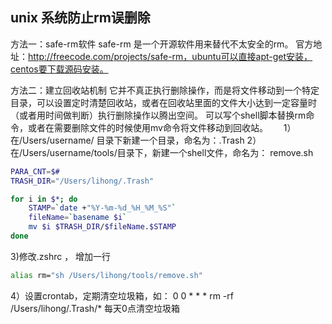 ## unix 系统防止rm误删除

方法一：safe-rm软件
safe-rm 是一个开源软件用来替代不太安全的rm。
官方地址：http://freecode.com/projects/safe-rm，ubuntu可以直接apt-get安装，centos要下载源码安装。

方法二：建立回收站机制
它并不真正执行删除操作，而是将文件移动到一个特定目录，可以设置定时清楚回收站，或者在回收站里面的文件大小达到一定容量时（或者用时间做判断）执行删除操作以腾出空间。
可以写个shell脚本替换rm命令，或者在需要删除文件的时候使用mv命令将文件移动到回收站。　　
1） 在/Users/username/ 目录下新建一个目录，命名为：.Trash
2）在/Users/username/tools/目录下，新建一个shell文件，命名为： remove.sh
```bash
PARA_CNT=$#
TRASH_DIR="/Users/lihong/.Trash"

for i in $*; do
	STAMP=`date +"%Y-%m-%d_%H_%M_%S"`
	fileName=`basename $i`
	mv $i $TRASH_DIR/$fileName.$STAMP
done
```
3)修改.zshrc ， 增加一行
```bash
alias rm="sh /Users/lihong/tools/remove.sh"
```
4）设置crontab，定期清空垃圾箱，如：
0 0 * * * rm -rf /Users/lihong/.Trash/*
每天0点清空垃圾箱


